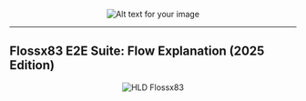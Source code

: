 <p align="center">
  <img src="https://github.com/user-attachments/assets/b85e77d8-59d4-417b-b673-78c5ccf4d8cc" alt="Alt text for your image">
</p>

---

## **Flossx83 E2E Suite: Flow Explanation (2025 Edition)**

<p align="center">
  <img src="https://github.com/user-attachments/assets/3c228245-fe5d-467d-95d5-e5c67a5d85b1" alt="HLD Flossx83">
</p>

